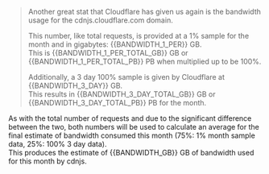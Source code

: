 > Another great stat that Cloudflare has given us again is the bandwidth usage for the cdnjs.cloudflare.com domain.
> 
> This number, like total requests, is provided at a 1% sample for the month and in gigabytes: {{BANDWIDTH_1_PER}} GB.\
> This is {{BANDWIDTH_1_PER_TOTAL_GB}} GB or {{BANDWIDTH_1_PER_TOTAL_PB}} PB when multiplied up to be 100%.
> 
> Additionally, a 3 day 100% sample is given by Cloudflare at {{BANDWIDTH_3_DAY}} GB.\
> This results in {{BANDWIDTH_3_DAY_TOTAL_GB}} GB or {{BANDWIDTH_3_DAY_TOTAL_PB}} PB for the month.

As with the total number of requests and due to the significant difference between the two, both numbers will be used to
 calculate an average for the final estimate of bandwidth consumed this month (75%: 1% month sample data, 25%: 100% 3
 day data).\
This produces the estimate of {{BANDWIDTH_GB}} GB of bandwidth used for this month by cdnjs.